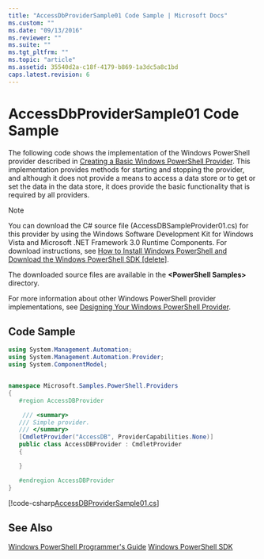 ```yaml
---
title: "AccessDbProviderSample01 Code Sample | Microsoft Docs"
ms.custom: ""
ms.date: "09/13/2016"
ms.reviewer: ""
ms.suite: ""
ms.tgt_pltfrm: ""
ms.topic: "article"
ms.assetid: 35540d2a-c18f-4179-b869-1a3dc5a8c1bd
caps.latest.revision: 6
---
```

# AccessDbProviderSample01 Code Sample
The following code shows the implementation of the Windows PowerShell provider described in [Creating a Basic Windows PowerShell Provider](./creating-a-basic-windows-powershell-provider.md). This implementation provides methods for starting and stopping the provider, and although it does not provide a means to access a data store or to get or set the data in the data store, it does provide the basic functionality that is required by all providers.

> [!NOTE]
>  You can download the C# source file (AccessDBSampleProvider01.cs) for this provider by using the Windows Software Development Kit for Windows Vista and Microsoft .NET Framework 3.0 Runtime Components. For download instructions, see [How to Install Windows PowerShell and Download the Windows PowerShell SDK &#91;delete&#93;](http://msdn.microsoft.com/en-us/3ef7402e-fc80-432d-aaf7-c4a43fc09e68).
>
>  The downloaded source files are available in the **\<PowerShell Samples>** directory.
>
>  For more information about other Windows PowerShell provider implementations, see [Designing Your Windows PowerShell Provider](./designing-your-windows-powershell-provider.md).

## Code Sample

```csharp
using System.Management.Automation;
using System.Management.Automation.Provider;
using System.ComponentModel;


namespace Microsoft.Samples.PowerShell.Providers
{
   #region AccessDBProvider

    /// <summary>
   /// Simple provider.
   /// </summary>
   [CmdletProvider("AccessDB", ProviderCapabilities.None)]
   public class AccessDBProvider : CmdletProvider
   {

   }

   #endregion AccessDBProvider
}
```

[!code-csharp[AccessDBProviderSample01.cs](../../powershell-sdk-samples/SDK-2.0/csharp/AccessDBProviderSample01/AccessDBProviderSample01.cs#L11-L30 "AccessDBProviderSample01.cs")]

## See Also
 [Windows PowerShell Programmer's Guide](./windows-powershell-programmer-s-guide.md)
 [Windows PowerShell SDK](../windows-powershell-reference.md)
